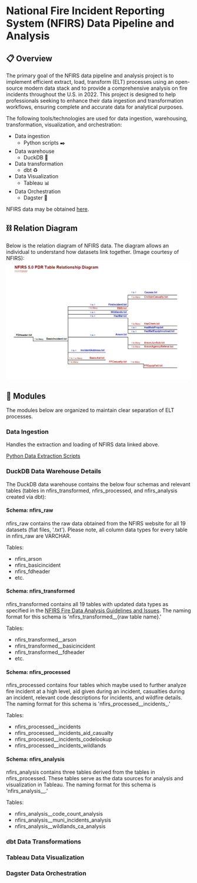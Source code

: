 # National Fire Incident Reporting System (NFIRS) Data Pipeline and Analysis
## :clipboard: Overview
The primary goal of the NFIRS data pipeline and analysis project is to implement efficient extract, load, transform (ELT) processes using an open-source modern data stack and to provide a comprehensive analysis on fire incidents throughout the U.S. in 2022. This project is designed to help professionals seeking to enhance their data ingestion and transformation workflows, ensuring complete and accurate data for analytical purposes.

The following tools/technologies are used for data ingestion, warehousing, transformation, visualization, and orchestration:
- Data ingestion
  - Python scripts ✒️
- Data warehouse
  - DuckDB 🦆
- Data transformation
  - dbt ♻️
- Data Visualization
  - Tableau 📊
- Data Orchestration
    - Dagster 🎻

NFIRS data may be obtained [here](https://www.fema.gov/about/openfema/data-sets/fema-usfa-nfirs-annual-data).

## ⛓️ Relation Diagram
Below is the relation diagram of NFIRS data. The diagram allows an individual to understand how datasets link together. (Image courtesy of NFIRS):
![Relation Diagram](https://github.com/jaflores10/nfirs-data-pipeline/blob/main/nfirs_relation_diagram.JPG)

## 💠 Modules
The modules below are organized to maintain clear separation of ELT processes.

### Data Ingestion
Handles the extraction and loading of NFIRS data linked above.

[Python Data Extraction Scripts](https://github.com/jaflores10/nfirs-data-pipeline/tree/main/python_scripts)

### DuckDB Data Warehouse Details
The DuckDB data warehouse contains the below four schemas and relevant tables (tables in nfirs_transformed, nfirs_processed, and nfirs_analysis created via dbt):

#### Schema: nfirs_raw
nfirs_raw contains the raw data obtained from the NFIRS website for all 19 datasets (flat files, '.txt'). Please note, all column data types for every table in nfirs_raw are VARCHAR.

Tables:
- nfirs_arson
- nfirs_basicincident
- nfirs_fdheader
- etc.

#### Schema: nfirs_transformed
nfirs_transformed contains all 19 tables with updated data types as specified in the [NFIRS Fire Data Analysis Guidelines and Issues](https://www.usfa.fema.gov/downloads/pdf/nfirs/nfirs_data_analysis_guidelines_issues.pdf). The naming format for this schema is 'nfirs_transformed__{raw table name}.'

Tables:
- nfirs_transformed__arson
- nfirs_transformed__basicincident
- nfirs_transformed__fdheader
- etc.

#### Schema: nfirs_processed
nfirs_processed contains four tables which maybe used to further analyze fire incident at a high level, aid given during an incident, casualties during an incident, relevant code descriptions for incidents, and wildfire details. The naming format for this schema is 'nfirs_processed__incidents_.'

Tables:
- nfirs_processed__incidents
- nfirs_processed__incidents_aid_casualty
- nfirs_processed__incidents_codelookup
- nfirs_processed__incidents_wildlands

#### Schema: nfirs_analysis
nfirs_analysis contains three tables derived from the tables in nfirs_processed. These tables serve as the data sources for analysis and visualization in Tableau. The naming format for this schema is 'nfirs_analysis__.'

Tables:
- nfirs_analysis__code_count_analysis
- nfirs_analysis__muni_incidents_analysis
- nfirs_analysis__wildlands_ca_analysis

### dbt Data Transformations


### Tableau Data Visualization


### Dagster Data Orchestration

